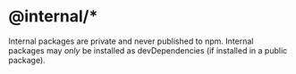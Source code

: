 # @internal/*

Internal packages are private and never published to npm. Internal packages may _only_ be installed as devDependencies (if installed in a public package).
